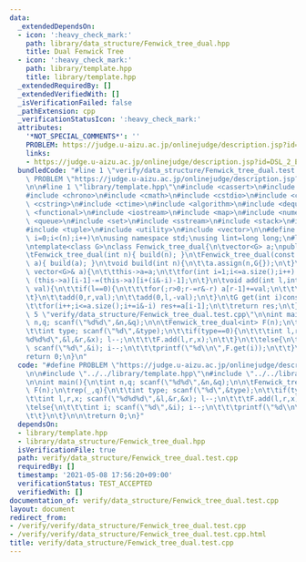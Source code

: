 ```yaml
---
data:
  _extendedDependsOn:
  - icon: ':heavy_check_mark:'
    path: library/data_structure/Fenwick_tree_dual.hpp
    title: Dual Fenwick Tree
  - icon: ':heavy_check_mark:'
    path: library/template.hpp
    title: library/template.hpp
  _extendedRequiredBy: []
  _extendedVerifiedWith: []
  _isVerificationFailed: false
  _pathExtension: cpp
  _verificationStatusIcon: ':heavy_check_mark:'
  attributes:
    '*NOT_SPECIAL_COMMENTS*': ''
    PROBLEM: https://judge.u-aizu.ac.jp/onlinejudge/description.jsp?id=DSL_2_E
    links:
    - https://judge.u-aizu.ac.jp/onlinejudge/description.jsp?id=DSL_2_E
  bundledCode: "#line 1 \"verify/data_structure/Fenwick_tree_dual.test.cpp\"\n#define\
    \ PROBLEM \"https://judge.u-aizu.ac.jp/onlinejudge/description.jsp?id=DSL_2_E\"\
    \n\n#line 1 \"library/template.hpp\"\n#include <cassert>\n#include <cctype>\n\
    #include <chrono>\n#include <cmath>\n#include <cstdio>\n#include <cstdlib>\n#include\
    \ <cstring>\n#include <ctime>\n#include <algorithm>\n#include <deque>\n#include\
    \ <functional>\n#include <iostream>\n#include <map>\n#include <numeric>\n#include\
    \ <queue>\n#include <set>\n#include <sstream>\n#include <stack>\n#include <string>\n\
    #include <tuple>\n#include <utility>\n#include <vector>\n\n#define rep(i,n) for(int\
    \ i=0;i<(n);i++)\n\nusing namespace std;\nusing lint=long long;\n#line 1 \"library/data_structure/Fenwick_tree_dual.hpp\"\
    \ntemplate<class G>\nclass Fenwick_tree_dual{\n\tvector<G> a;\npublic:\n\tFenwick_tree_dual()=default;\n\
    \tFenwick_tree_dual(int n){ build(n); }\n\tFenwick_tree_dual(const vector<G>&\
    \ a){ build(a); }\n\tvoid build(int n){\n\t\ta.assign(n,G{});\n\t}\n\tvoid build(const\
    \ vector<G>& a){\n\t\tthis->a=a;\n\t\tfor(int i=1;i<=a.size();i++) if(i+(i&-i)<=a.size())\
    \ (this->a)[i-1]-=(this->a)[i+(i&-i)-1];\n\t}\n\tvoid add(int l,int r,const G&\
    \ val){\n\t\tif(l==0){\n\t\t\tfor(;r>0;r-=r&-r) a[r-1]+=val;\n\t\t\treturn;\n\t\
    \t}\n\t\tadd(0,r,val);\n\t\tadd(0,l,-val);\n\t}\n\tG get(int i)const{\n\t\tG res{};\n\
    \t\tfor(i++;i<=a.size();i+=i&-i) res+=a[i-1];\n\t\treturn res;\n\t}\n};\n#line\
    \ 5 \"verify/data_structure/Fenwick_tree_dual.test.cpp\"\n\nint main(){\n\tint\
    \ n,q; scanf(\"%d%d\",&n,&q);\n\n\tFenwick_tree_dual<int> F(n);\n\trep(_,q){\n\
    \t\tint type; scanf(\"%d\",&type);\n\t\tif(type==0){\n\t\t\tint l,r,x; scanf(\"\
    %d%d%d\",&l,&r,&x); l--;\n\t\t\tF.add(l,r,x);\n\t\t}\n\t\telse{\n\t\t\tint i;\
    \ scanf(\"%d\",&i); i--;\n\t\t\tprintf(\"%d\\n\",F.get(i));\n\t\t}\n\t}\n\n\t\
    return 0;\n}\n"
  code: "#define PROBLEM \"https://judge.u-aizu.ac.jp/onlinejudge/description.jsp?id=DSL_2_E\"\
    \n\n#include \"../../library/template.hpp\"\n#include \"../../library/data_structure/Fenwick_tree_dual.hpp\"\
    \n\nint main(){\n\tint n,q; scanf(\"%d%d\",&n,&q);\n\n\tFenwick_tree_dual<int>\
    \ F(n);\n\trep(_,q){\n\t\tint type; scanf(\"%d\",&type);\n\t\tif(type==0){\n\t\
    \t\tint l,r,x; scanf(\"%d%d%d\",&l,&r,&x); l--;\n\t\t\tF.add(l,r,x);\n\t\t}\n\t\
    \telse{\n\t\t\tint i; scanf(\"%d\",&i); i--;\n\t\t\tprintf(\"%d\\n\",F.get(i));\n\
    \t\t}\n\t}\n\n\treturn 0;\n}"
  dependsOn:
  - library/template.hpp
  - library/data_structure/Fenwick_tree_dual.hpp
  isVerificationFile: true
  path: verify/data_structure/Fenwick_tree_dual.test.cpp
  requiredBy: []
  timestamp: '2021-05-08 17:56:20+09:00'
  verificationStatus: TEST_ACCEPTED
  verifiedWith: []
documentation_of: verify/data_structure/Fenwick_tree_dual.test.cpp
layout: document
redirect_from:
- /verify/verify/data_structure/Fenwick_tree_dual.test.cpp
- /verify/verify/data_structure/Fenwick_tree_dual.test.cpp.html
title: verify/data_structure/Fenwick_tree_dual.test.cpp
---
```

